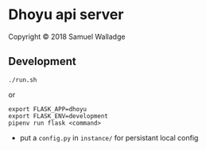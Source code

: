 
# Dhoyu api server

Copyright © 2018 Samuel Walladge


## Development

`./run.sh`

or 

```
export FLASK_APP=dhoyu
export FLASK_ENV=development
pipenv run flask <command>
```

- put a `config.py` in `instance/` for persistant local config

